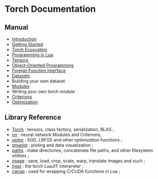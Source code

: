 # Torch Documentation #


## Manual ##

  * [Introduction](intro.md)
  * [Getting Started](getting-started.md)
  * [Torch Ecosystem](ecosystem.md)
  * [Programming in Lua](programming-in-lua.md)
  * [Tensors](tensor.md)
  * [Object-Oriented Programming](oop.md)
  * [Foreign Function Interface](ffi.md)
  * [Datasets](data.md)
   * Building your own dataset 
  * [Modules](module.md)
   * Writing your own torch module 
  * [Criterions](criterion.md)
  * [Optimization](optim.md)

## Library Reference ##
  
  * [Torch](https://github.com/torch/torch7/blob/master/README.md) : tensors, class factory, serialization, BLAS ;
  * [nn](https://github.com/torch/nn/blob/master/README.md) : neural network Modules and Criterions;
  * [optim](https://github.com/torch/optim/blob/master/README.md) : SGD, LBFGS and other optimization functions ;
  * [gnuplot](https://github.com/torch/gnuplot/blob/master/README.md) : ploting and data visualization ;
  * [paths](https://github.com/torch/paths/blob/master/README.md) : make directories, concatenate file paths, and other filesystem utilities ;
  * [image](https://github.com/torch/image/blob/master/README.md) : save, load, crop, scale, warp, translate images and such ;
  * [trepl](https://github.com/torch/trepl/blob/master/README.md) : the torch LuaJIT interpreter ;
  * [cwrap](https://github.com/torch/cwrap/blob/master/README.md) : used for wrapping C/CUDA functions in Lua ;
